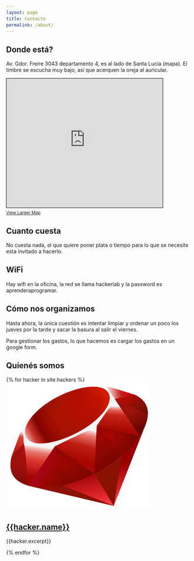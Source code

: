 ```yaml
---
layout: page
title: Contacto
permalink: /about/
---
```


## Donde está?

Av. Gdor. Freire 3043 departamento 4, es al lado de Santa Lucía (mapa). El timbre se escucha muy bajo, así que acerquen la oreja al auricular.

<iframe width="425" height="350" frameborder="0" scrolling="no" marginheight="0" marginwidth="0" src="http://www.openstreetmap.org/export/embed.html?bbox=-60.71830809116364%2C-31.638982430060494%2C-60.71468710899353%2C-31.637370227730322&amp;layer=mapnik&amp;marker=-31.63817633238918%2C-60.71649760007858" style="border: 1px solid black"></iframe><br/><small><a href="http://www.openstreetmap.org/?mlat=-31.63818&amp;mlon=-60.71650#map=19/-31.63818/-60.71650">View Larger Map</a></small>

## Cuanto cuesta

No cuesta nada, el que quiere poner plata o tiempo para lo que se necesite esta invitado a hacerlo.

## WiFi

Hay wifi en la oficina, la red se llama hackerlab y la password es aprenderaprogramar.

## Cómo nos organizamos

Hasta ahora, la única cuestión es intentar limpiar y ordenar un poco los jueves por la tarde y sacar la basura al salir el viernes.

Para gestionar los gastos, lo que hacemos es cargar los gastos en un google form.

## Quienés somos

<div class="hackers">
  {% for hacker in site.hackers %}
    <section class="hacker">
      <img class="profile" src="/assets/profile.png" />
      <h1><a href="{{hacker.url}}">{{hacker.name}}</a></h1>
      <p>
        {{hacker.excerpt}}
      </p>
    </section>
  {% endfor %}
</div>

